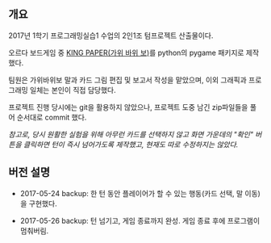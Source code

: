 ## 개요

2017년 1학기 프로그래밍실습1 수업의 2인1조 텀프로젝트 산출물이다.

오르다 보드게임 중 [KING PAPER(가위 바위 보)](https://www.youtube.com/watch?v=NeIC-cRMH4I)를 python의 pygame 패키지로 제작했다.

팀원은 가위바위보 말과 카드 그림 편집 및 보고서 작성을 맡았으며, 이외 그래픽과 프로그래밍 일체는 본인이 직접 담당했다.

프로젝트 진행 당시에는 git을 활용하지 않았으나, 프로젝트 도중 남긴 zip파일들을 풀어 순서대로 commit 했다.



*참고로, 당시 원활한 실험을 위해 아무런 카드를 선택하지 않고 화면 가운데의 "확인" 버튼을 클릭하면 턴이 즉시 넘어가도록 제작했고, 현재도 따로 수정하지는 않았다.*

## 버전 설명

- 2017-05-24  backup: 한 턴 동안 플레이어가 할 수 있는 행동(카드 선택, 말 이동)을 구현했다.

- 2017-05-26 backup: 턴 넘기고, 게임 종료까지 완성. 게임 종료 후에 프로그램이 멈춰버림.
